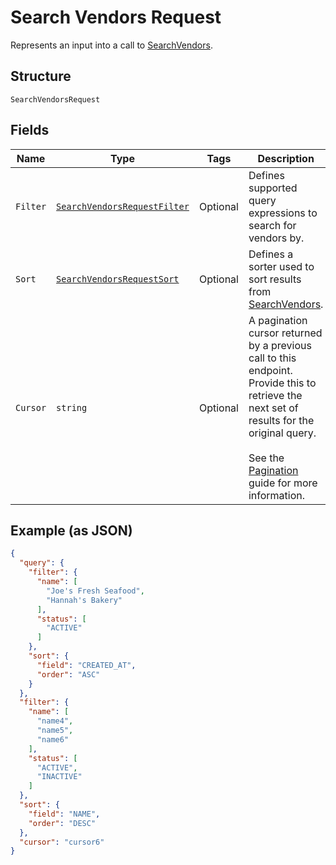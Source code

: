 
# Search Vendors Request

Represents an input into a call to [SearchVendors](../../doc/api/vendors.md#search-vendors).

## Structure

`SearchVendorsRequest`

## Fields

| Name | Type | Tags | Description |
|  --- | --- | --- | --- |
| `Filter` | [`SearchVendorsRequestFilter`](../../doc/models/search-vendors-request-filter.md) | Optional | Defines supported query expressions to search for vendors by. |
| `Sort` | [`SearchVendorsRequestSort`](../../doc/models/search-vendors-request-sort.md) | Optional | Defines a sorter used to sort results from [SearchVendors](../../doc/api/vendors.md#search-vendors). |
| `Cursor` | `string` | Optional | A pagination cursor returned by a previous call to this endpoint.<br>Provide this to retrieve the next set of results for the original query.<br><br>See the [Pagination](https://developer.squareup.com/docs/working-with-apis/pagination) guide for more information. |

## Example (as JSON)

```json
{
  "query": {
    "filter": {
      "name": [
        "Joe's Fresh Seafood",
        "Hannah's Bakery"
      ],
      "status": [
        "ACTIVE"
      ]
    },
    "sort": {
      "field": "CREATED_AT",
      "order": "ASC"
    }
  },
  "filter": {
    "name": [
      "name4",
      "name5",
      "name6"
    ],
    "status": [
      "ACTIVE",
      "INACTIVE"
    ]
  },
  "sort": {
    "field": "NAME",
    "order": "DESC"
  },
  "cursor": "cursor6"
}
```

